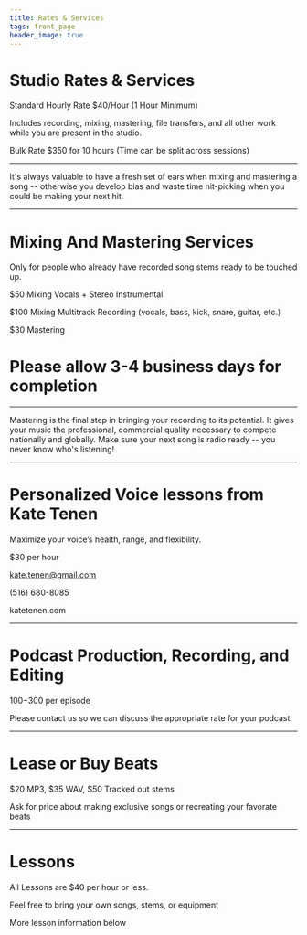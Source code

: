 ```yaml
---
title: Rates & Services
tags: front_page
header_image: true
---
```

# Studio Rates & Services

Standard Hourly Rate $40/Hour (1 Hour Minimum)

Includes recording, mixing, mastering, file transfers, and all other work while you are present in the studio.

Bulk Rate $350 for 10 hours (Time can be split across sessions)

- - -

It's always valuable to have a fresh set of ears when mixing and mastering a song -- otherwise you develop bias and waste time nit-picking when you could be making your next hit.

- - -

# Mixing And Mastering Services

Only for people who already have recorded song stems ready to be touched up.

$50 Mixing Vocals + Stereo Instrumental

$100 Mixing Multitrack Recording (vocals, bass, kick, snare, guitar, etc.)

$30 Mastering

# Please allow 3-4 business days for completion

- - -

Mastering is the final step in bringing your recording to its potential. It gives your music the professional, commercial quality necessary to compete nationally and globally. Make sure your next song is radio ready --  you never know who's listening!

- - -

# Personalized Voice lessons from Kate Tenen

Maximize your voice’s health, range, and  flexibility.

$30 per hour

kate.tenen@gmail.com

(516) 680-8085

katetenen.com

- - -

# Podcast Production, Recording, and Editing

$100-$300 per episode

Please contact us so we can discuss the appropriate rate for your podcast.

- - -

# Lease or Buy Beats

$20 MP3, $35 WAV, $50 Tracked out stems

Ask for price about making exclusive songs or recreating your favorate beats

- - -

# Lessons

All Lessons are $40 per hour or less.

Feel free to bring your own songs, stems, or equipment

More lesson information below
